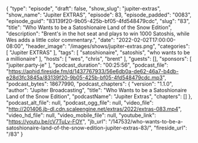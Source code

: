 {
  "type": "episode",
  "draft": false,
  "show_slug": "jupiter-extras",
  "show_name": "Jupiter EXTRAS",
  "episode": 83,
  "episode_padded": "0083",
  "episode_guid": "83139f20-9b05-425b-bf05-4fd548479cdc",
  "slug": "83",
  "title": "Who Wants to be a Satoshionaire Land of the Snow Edition",
  "description": "Brent's in the hot seat and plays to win 1000 Satoshis, while Wes adds a little color commentary.",
  "date": "2022-02-02T17:00:00-08:00",
  "header_image": "/images/shows/jupiter-extras.png",
  "categories": [
    "Jupiter EXTRAS"
  ],
  "tags": [
    "satoshionaire",
    "satoshis",
    "who wants to be a millionaire"
  ],
  "hosts": [
    "wes",
    "chris",
    "brent"
  ],
  "guests": [],
  "sponsors": [
    "jupiter.party-je"
  ],
  "podcast_duration": "00:25:56",
  "podcast_file": "https://aphid.fireside.fm/d/1437767933/56e6db0a-de62-46a7-b4db-e28d3fc3845a/83139f20-9b05-425b-bf05-4fd548479cdc.mp3",
  "podcast_bytes": 18677990,
  "podcast_chapters": {
    "version": "1.1.0",
    "author": "Jupiter Broadcasting",
    "title": "Who Wants to be a Satoshionaire Land of the Snow Edition",
    "podcastName": "Jupiter Extras",
    "chapters": []
  },
  "podcast_alt_file": null,
  "podcast_ogg_file": null,
  "video_file": "http://201406.jb-dl.cdn.scaleengine.net/extras/2022/extras-083.mp4",
  "video_hd_file": null,
  "video_mobile_file": null,
  "youtube_link": "https://youtu.be/cV7TuLv-FOY",
  "jb_url": "/147532/who-wants-to-be-a-satoshionaire-land-of-the-snow-edition-jupiter-extras-83/",
  "fireside_url": "/83"
}

